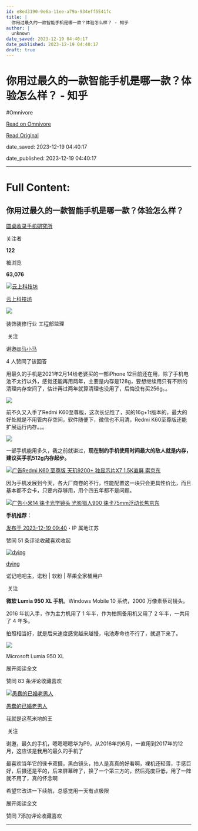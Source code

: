 ```yaml
---
id: e8ed3190-9e6a-11ee-a79a-934eff5541fc
title: |
  你用过最久的一款智能手机是哪一款？体验怎么样？ - 知乎
author: |
  unknown
date_saved: 2023-12-19 04:40:17
date_published: 2023-12-19 04:40:17
draft: true
---
```


# 你用过最久的一款智能手机是哪一款？体验怎么样？ - 知乎
#Omnivore

[Read on Omnivore](https://omnivore.app/me/-18c8211c042)

[Read Original](https://www.zhihu.com/question/630872236/answer/3331389735)

date_saved: 2023-12-19 04:40:17

date_published: 2023-12-19 04:40:17

--- 

# Full Content: 

## 你用过最久的一款智能手机是哪一款？体验怎么样？

[圆桌收录手机研究所](https://www.zhihu.com/roundtable/shoujiyanjiusuo)

关注者

**122**

被浏览

**63,076**

[![云上科技坊](https://proxy-prod.omnivore-image-cache.app/0x0,sKDjdgCXO5YalwubRUdoHlaJEfuKfB7ajTjlNGqp85VE/https://picx.zhimg.com/v2-8dc4576b3b20f411596f8ebdbf0ce02d_l.jpg?source=2c26e567)](https://www.zhihu.com/people/ge-tan-shi-yuan-zhu-min)

[云上科技坊](https://www.zhihu.com/people/ge-tan-shi-yuan-zhu-min)

[​](https://www.zhihu.com/question/48510028)​![](https://proxy-prod.omnivore-image-cache.app/0x0,sw6GxgIn7FP2MN8-dC1y3Ri48I4i6zbz1svDKn0TUvXQ/https://pic1.zhimg.com/v2-aa8a1823abfc46f14136f01d55224925.jpg?source=88ceefae)

装饰装修行业 工程部监理

​ 关注

谢邀[@马小马](https://www.zhihu.com/people/ha-te-kan-ju-ti)

4 人赞同了该回答

用最久的手机是2021年2月14给老婆买的一部iPhone 12目前还在用，除了手机电池不太行以外，感觉还能再用两年，主要是内存是128g，要想继续用只有不断的清理内存空间了，估计再过两年就算清理也没用了，后悔没有买256g。。

![](https://proxy-prod.omnivore-image-cache.app/633x381,sf4E22YDKXSuBbLs4XHbraelfbiIa1VQyY8QZ8QcigN8/https://picx.zhimg.com/50/v2-d8fb1530476a38efc7ec767613d8adb8_720w.jpg?source=2c26e567)

前不久又入手了Redmi K60至尊版，这次长记性了，买的16g+1t版本的，最大的好处就是不用管内存空间，软件随便下，微信也不用清，Redmi K60至尊版还能扩展运行内存。。。

![](https://proxy-prod.omnivore-image-cache.app/898x1753,sabrsReDTFsjEHWUaSGzNKnPpq1PgcTzUpTHgHzoQSWA/https://pic1.zhimg.com/50/v2-aaf8050d0c5462cbe88c1a68edef7183_720w.jpg?source=2c26e567)

一部手机能用多久，我之前就讲过，**现在制约手机使用时间最大的敌人就是内存，建议买手机512g内存起步。**

[![](https://proxy-prod.omnivore-image-cache.app/0x0,saEipZxtFsLBR0g-6QImy_sNidRLOT5oOYmgSTTUeYiI/https://picx.zhimg.com/v2-aa6ac2016a663c52cb25439bd6ecf41f_720w.jpg?source=b555e01d)广告Redmi K60 至尊版 天玑9200+ 独显芯片X7 1.5K直屏 索京东](https://union-click.jd.com/jdc?e=jdext-1720498033375125504-0-1&p=JF8BAUIJK1olXDYCVV9cD0seBGcPG1glGVlaCgFtUQ5SQi0DBUVNGFJeSwUIFxlJX3EIGloUWgYLU1ZaCEgIWipURmtqP0NdFycIbCtFdW5USF1-I11hCEAbBEcnA2YIGVMUXAYFV25dCUoXB2oLGF0UbTYCUW4LZksWAm4JGl4VXgQyVW5dDkoUC2kBHFMSWQcDZF5VDHvBrfvdk-TM7aPU%5FvCIhfvCisTcpd0lbTYBZAUIXAJSH28OGFoQVQ8DVlxfDk8XAGsMGl4JXBoCZF1cC08SB2kOHFN7WAYDVVddDE4fAQEKGloQWw4DV1dUOEsnAF9WdVpGWwUAAF0PZhZXUWtTRBAUMwUAV15dCkISAl8KGloXXzYyZAFfVzNlXDENbx5IOltcEVlbDxhvczdtWTUXFk9JCTtZCjZjdWhPRChPPlky)

因为手机发展到今天，各大厂商卷的不行，性能配置这一块只会更具性价比，而且基本都不会卡，只要内存够用，用个四五年都不是问题。

[![](https://proxy-prod.omnivore-image-cache.app/0x0,sEvWEZDLfm3NV23IXSTA-5GHE6UEJPUDZ5PSKaFkEl8o/https://pic1.zhimg.com/v2-94f69ce26cdb73c90581370c22291de4_720w.jpg?source=b555e01d)广告小米14 徕卡光学镜头 光影猎人900 徕卡75mm浮动长焦京东](https://union-click.jd.com/jdc?e=jdext-1720498337403486208-0-1&p=JF8BAUIJK1olXDYCVV9cDksVBWkOHlMlGVlaCgFtUQ5SQi0DBUVNGFJeSwUIFxlJX3EIGloUWwYAUlhbDUMIWipURmtiL2QDAxsIVCtDXxNeczsWAxxUEjsbBEcnA2YIGVMUXAYFV25dCUoXB2oLGF0UbTYCUW4LZksWAm4JGl4VXgQyVW5dDkoUC2kBHVwcVQACZF5VDHvBrfvdk-TM7aPU%5FvCIhfvCisTcpd0lbTYBZAUIXAJSH28OGFoQVQ8AVlhYCUkSCmgLGlIJXBoCZF1cC08SB2kOHFN7WAYDVVddDE4fAQEKGloQWw4DV1dUOEsnAF9WdVpGWwQCUVlbZhZXUWtVHR1BMwUBUV9YCU8UAl8KGloXXzYyZB0VakxxRSpsGgBJVA5fVis0cgN3BgljczUXA0d3CA06SzgWaxVfGxhMWHIy)

**手机推荐：**

[](https://www.zhihu.com/question/633578679/answer/3315805666?utm%5Fpsn=1720498482547335168)

[发布于 2023-12-19 09:40](https://www.zhihu.com/question/630872236/answer/3331389735)・IP 属地江苏

​赞同 5​​1 条评论​收藏​喜欢收起​

[![dying](https://proxy-prod.omnivore-image-cache.app/0x0,s806J6V_mXTDl8v07U1EF0NVvj733V3BGc8qdPnJjeXg/https://picx.zhimg.com/98a61f9a6_l.jpg?source=1def8aca)](https://www.zhihu.com/people/nokibar)

[dying](https://www.zhihu.com/people/nokibar)

诺记吧吧主，诺粉 | 软粉 | 苹果全家桶用户

​ 关注

**微软 Lumia 950 XL 手机**，Windows Mobile 10 系统，2000 万像素蔡司镜头。

2016 年初入手，作为主力机用了 1 年半，作为拍照备用机又用了 2 年半，一共用了 4 年多。

拍照相当好，就是后来速度感觉越来越慢，电池寿命也不行了，就退下来了。

![](https://proxy-prod.omnivore-image-cache.app/4032x0,sP1obu97HMAh9AK6kjHGFbUEL998AzcBMs3lUPEaz0gY/https://pica.zhimg.com/50/v2-19e4e0bd0b34fdde00068204cecd57b9_720w.jpg?source=1def8aca)

Microsoft Lumia 950 XL

[](https://www.zhihu.com/question/344970625/answer/902779097)

展开阅读全文​

​赞同 8​​3 条评论​收藏​喜欢

[![愚蠢的已婚老男人](https://proxy-prod.omnivore-image-cache.app/0x0,sygWrF2j8ArS2rPMm5uTmXmYcg8IE49an7YLiyIH9Ok8/https://picx.zhimg.com/v2-aec664fc6e43c69445c883255f6cd8ac_l.jpg?source=1def8aca)](https://www.zhihu.com/people/shang-shang-qian-45-51)

[愚蠢的已婚老男人](https://www.zhihu.com/people/shang-shang-qian-45-51)

我就是这苞米地的王

​ 关注

谢邀，最久的手机，嗯嗯嗯嗯华为P9，从2016年的6月，一直用到2017年的12月，这应该是我用的最久的手机了

最喜欢当年它的徕卡双摄，黑白镜头，拍人是真真的好看啊，裸机还轻薄，手感巨好，后摄还是平的，后来屏幕碎了，换了一个第三方的，然后亮度巨低，用了一阵就不用了，真的怀念啊

希望它改进一下续航，总感觉用一天有点极限

展开阅读全文​

​赞同 7​​添加评论​收藏​喜欢

---

